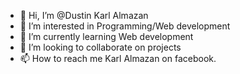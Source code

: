 - 👋 Hi, I’m @Dustin Karl Almazan
- 👀 I’m interested in Programming/Web development
- 🌱 I’m currently learning Web development
- 💞️ I’m looking to collaborate on projects
- 📫 How to reach me Karl Almazan on facebook.

<!---
KarlCabreros/KarlCabreros is a ✨ special ✨ repository because its `README.md` (this file) appears on your GitHub profile.
You can click the Preview link to take a look at your changes.
--->
